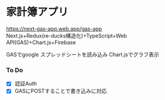 # 家計簿アプリ
https://next-gas-app.web.app/gas-app  
Next.js+Redux(re-ducks構造化)+TypeScript+Web API(GAS)+Chart.js+Firebase

GASでgoogle スプレッドシートを読み込み
Chart.jsでグラフ表示  

### To Do
- [x] 認証Auth  
- [x] GASにPOSTすることで書き込みに対応  
